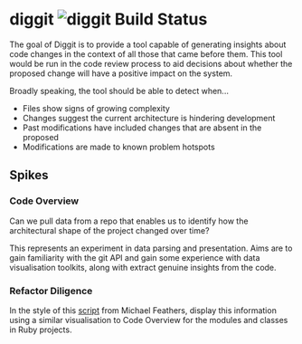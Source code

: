 # diggit ![diggit Build Status](https://circleci.com/gh/lawrencejones/diggit.png)

The goal of Diggit is to provide a tool capable of generating insights about
code changes in the context of all those that came before them. This tool would
be run in the code review process to aid decisions about whether the proposed
change will have a positive impact on the system.

Broadly speaking, the tool should be able to detect when...

- Files show signs of growing complexity
- Changes suggest the current architecture is hindering development
- Past modifications have included changes that are absent in the proposed
- Modifications are made to known problem hotspots

## Spikes

### Code Overview

Can we pull data from a repo that enables us to identify how the architectural
shape of the project changed over time?

This represents an experiment in data parsing and presentation. Aims are to gain
familiarity with the git API and gain some experience with data visualisation
toolkits, along with extract genuine insights from the code.

### Refactor Diligence

In the style of this
[script](https://michaelfeathers.silvrback.com/detecting-refactoring-diligence)
from Michael Feathers, display this information using a similar visualisation to
Code Overview for the modules and classes in Ruby projects.
